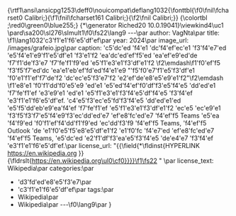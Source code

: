 {\rtf1\ansi\ansicpg1253\deff0\nouicompat\deflang1032{\fonttbl{\f0\fnil\fcharset0 Calibri;}{\f1\fnil\fcharset161 Calibri;}{\f2\fnil Calibri;}}
{\colortbl ;\red0\green0\blue255;}
{\*\generator Riched20 10.0.19041}\viewkind4\uc1 
\pard\sa200\sl276\slmult1\f0\fs22\lang9 ---\par
author: VagNta\par
title: \f1\lang1032\'c3\'f1\'e1\'f6\'e5\'df\'ef\par
year: 2024\par
image_url: /images/grafeio.jpg\par
caption: \'c5\'dc\'ed \'f4\'e1 \'dc\'f4\'ef\'ec\'e1 \'f3\'f4\'e7\'ed \'e5\'f4\'e1\'e9\'f1\'e5\'df\'e1 \'f3\'e1\'f2 \'ea\'dc\'ed\'ef\'f5\'ed \'ea\'ef\'e9\'ed\'de \'f7\'f1\'de\'f3\'e7 \'f7\'fe\'f1\'f9\'ed \'e5\'f1\'e3\'e1\'f3\'df\'e1\'f2 \f2\emdash\f1\'f0\'ef\'f5 \'f3\'f5\'f7\'ed\'dc \'ea\'e1\'eb\'ef\'fd\'ed\'f4\'e1\'e9 "\'f5\'f0\'e7\'f1\'e5\'f3\'df\'e1 \'f0\'e1\'f1\'ef\'f7\'de\'f2 \'dc\'ec\'e5\'f3\'e7\'f2 \'e2\'ef\'de\'e8\'e5\'e9\'e1\'f2"\f2\emdash  \f1\'e8\'e1 \'f0\'f1\'dd\'f0\'e5\'e9 \'ed\'e1 \'e5\'ed\'f4\'ef\'f0\'df\'f3\'e5\'f4\'e5 \'dd\'ed\'e1 \'f7\'fe\'f1\'ef \'e3\'e9\'e1 \'ed\'e1 \'e5\'f1\'e3\'e1\'f3\'f4\'e5\'df\'f4\'e5 \'f3\'f4\'ef \'e3\'f1\'e1\'f6\'e5\'df\'ef. \'c4\'e5\'f3\'ec\'e5\'fd\'f3\'f4\'e5 \'dd\'ed\'e1\'ed \'e5\'f5\'dd\'eb\'e9\'ea\'f4\'ef \'f7\'fe\'f1\'ef \'e5\'f1\'e3\'e1\'f3\'df\'e1\'f2 \'ec\'e5 \'ec\'e9\'e1 \'f3\'f5\'f3\'f7\'e5\'f4\'e9\'f3\'ec\'dd\'ed\'e7 \'ef\'e8\'fc\'ed\'e7 \'f4\'ef\'f5 Teams \'e5\'ea \'f4\'f9\'ed \'f0\'f1\'ef\'f4\'dd\'f1\'f9\'ed \'ec\'dd\'f3\'f9 \'f4\'ef\'f5 Teams, \'f4\'ef\'f5 Outlook \'de \'e1\'f0\'e5\'f5\'e8\'e5\'df\'e1\'f2 \'e1\'f0\'fc \'f4\'e7\'ed \'ef\'e8\'fc\'ed\'e7 \'f4\'ef\'f5 Teams, \'e5\'dc\'ed \'e2\'f1\'df\'f3\'ea\'e5\'f3\'f4\'e5 \'de\'e4\'e7 \'f3\'f4\'ef \'e3\'f1\'e1\'f6\'e5\'df\'ef.\par
license_url: "{{\field{\*\fldinst{HYPERLINK https://en.wikipedia.org }}{\fldrslt{https://en.wikipedia.org\ul0\cf0}}}}\f1\fs22 " \par
license_text: Wikipedia\par
categories:\par
  - \'d3\'fd\'ed\'e8\'e5\'f3\'e7\par
  - \'c3\'f1\'e1\'f6\'e5\'df\'ef\par
tags:\par
  - Wikipedia\par
  - Wikipedia\par
---\f0\lang9\par
}
 